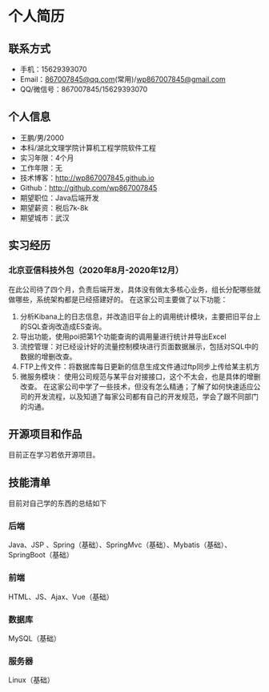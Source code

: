 # 个人简历
## 联系方式
*	手机：15629393070
*	Email：867007845@qq.com(常用)/wp867007845@gmail.com
*	QQ/微信号：867007845/15629393070
## 个人信息
*	王鹏/男/2000
*	本科/湖北文理学院计算机工程学院软件工程
*	实习年限：4个月
*	工作年限：无
*	技术博客：http://wp867007845.github.io
*	Github：http://github.com/wp867007845
*	期望职位：Java后端开发
*	期望薪资：税后7k-8k
*	期望城市：武汉

## 实习经历
### 北京亚信科技外包（2020年8月-2020年12月）
在此公司待了四个月，负责后端开发，具体没有做太多核心业务，组长分配哪些就做哪些，系统架构都是已经搭建好的。
在这家公司主要做了以下功能：
1.	分析Kibana上的日志信息，并改造旧平台上的调用统计模块，主要把旧平台上的SQL查询改造成ES查询。
2.	导出功能，使用poi把第1个功能查询的调用量进行统计并导出Excel
3.	流控管理：对已经设计好的流量控制模块进行页面数据展示，包括对SQL中的数据的增删改查。
4.	FTP上传文件：将数据库每日更新的信息生成文件通过ftp同步上传给某主机方
5.	微服务模块： 使用公司规范与某平台对接接口，这个不太会，也是具体的增删改查。
在这家公司中学了一些技术，但没有怎么精通；了解了如何快速适应公司的开发流程，以及知道了每家公司都有自己的开发规范，学会了跟不同部门的沟通。
## 开源项目和作品
目前正在学习若依开源项目。
## 技能清单
目前对自己学的东西的总结如下
### 后端
Java、JSP 、Spring（基础）、SpringMvc（基础）、Mybatis（基础）、SpringBoot（基础）
### 前端
HTML、JS、Ajax、Vue（基础）
### 数据库
MySQL（基础）
### 服务器
Linux（基础）
